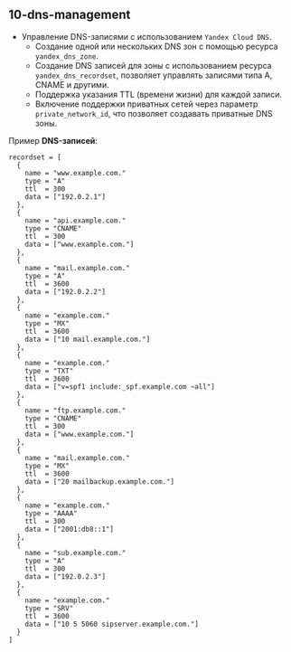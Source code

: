 ## **10-dns-management**

- Управление DNS-записями с использованием `Yandex Cloud DNS`.
  - Создание одной или нескольких DNS зон с помощью ресурса `yandex_dns_zone`.
  - Cоздание DNS записей для зоны с использованием ресурса `yandex_dns_recordset`, позволяет управлять записями типа A, CNAME и другими.
  - Поддержка указания TTL (времени жизни) для каждой записи.
  - Включение поддержки приватных сетей через параметр `private_network_id`, что позволяет создавать приватные DNS зоны.

Пример **DNS-записей**:
```hcl
recordset = [
  {
    name = "www.example.com."
    type = "A"
    ttl  = 300
    data = ["192.0.2.1"]
  },
  {
    name = "api.example.com."
    type = "CNAME"
    ttl  = 300
    data = ["www.example.com."]
  },
  {
    name = "mail.example.com."
    type = "A"
    ttl  = 3600
    data = ["192.0.2.2"]
  },
  {
    name = "example.com."
    type = "MX"
    ttl  = 3600
    data = ["10 mail.example.com."]
  },
  {
    name = "example.com."
    type = "TXT"
    ttl  = 3600
    data = ["v=spf1 include:_spf.example.com ~all"]
  },
  {
    name = "ftp.example.com."
    type = "CNAME"
    ttl  = 300
    data = ["www.example.com."]
  },
  {
    name = "mail.example.com."
    type = "MX"
    ttl  = 3600
    data = ["20 mailbackup.example.com."]
  },
  {
    name = "example.com."
    type = "AAAA"
    ttl  = 300
    data = ["2001:db8::1"]
  },
  {
    name = "sub.example.com."
    type = "A"
    ttl  = 300
    data = ["192.0.2.3"]
  },
  {
    name = "example.com."
    type = "SRV"
    ttl  = 3600
    data = ["10 5 5060 sipserver.example.com."]
  }
]
```